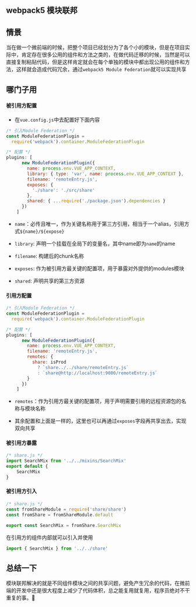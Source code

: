 ## webpack5 模块联邦

## 情景

当在做一个微前端的时候，把整个项目已经划分为了各个小的模块，但是在项目实际中，肯定存在很多公用的组件和方法之类的，在做代码迁移的时候，当然是可以直接复制粘贴代码，但是这样肯定就会在每个单独的模块中都出现公用的组件和方法，这样就会造成代码冗余，通过`webpack5 Module Federation`就可以实现共享

## 哪门子用

#### 被引用方配置

- 在`vue.config.js`中去配置好下面内容

```js
/* 引入Module Federation */
const ModuleFederationPlugin =
  require('webpack').container.ModuleFederationPlugin

/* 配置 */
plugins: [
      new ModuleFederationPlugin({
        name: process.env.VUE_APP_CONTEXT,
        library: { type: 'var', name: process.env.VUE_APP_CONTEXT },
        filename: 'remoteEntry.js',
        exposes: {
          './share': './src/share'
        },
        shared: { ...require('./package.json').dependencies }
      })
    ]
```

- `name`：必传且唯一，作为关键名称用于第三方引用，相当于一个alias，引用方式`${name}/${expose}`

- `library`: 声明一个挂载在全局下的变量名，其中name即为`name`的name

- `filename`: 构建后的chunk名称

- `exposes`: 作为被引用方最关键的配置项，用于暴露对外提供的modules模块

- `shared`: 声明共享的第三方资源

#### 引用方配置

```js
/* 引入Module Federation */
const ModuleFederationPlugin =
  require('webpack').container.ModuleFederationPlugin

/* 配置 */
plugins: [
      new ModuleFederationPlugin({
        name: process.env.VUE_APP_CONTEXT,
        filename: 'remoteEntry.js',
        remotes: {
          share: isProd
            ? `share../../share/remoteEntry.js`
            : `share@http://localhost:9000/remoteEntry.js`
        }
      })
    ]
```

- `remotes`：作为引用方最关键的配置项，用于声明需要引用的远程资源包的名称与模块名称

- 其余配置和上面是一样的，这里也可以再通过`exposes`字段再共享出去，实现双向共享

#### 被引用方暴露

```js
/* share.js */
import SearchMix from '../../mixins/SearchMix'
export default {
    SearchMix
}
```

#### 被引用方引入

```js
/* share.js */
const fromShareModule = require('share/share')
const fromShare = fromShareModule.default

export const SearchMix = fromShare.SearchMix
```

在引用方的组件内部就可以引入并使用

```js
import { SearchMix } from '../../share'
```

## 总结一下

模块联邦解决的就是不同组件模块之间的共享问题，避免产生冗余的代码，在微前端的开发中还是很大程度上减少了代码体积，总之能复用就复用，程序员绝对不干重复的事。:100:
